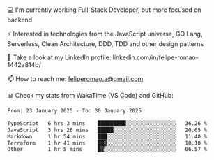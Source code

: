 💻 I'm currently working Full-Stack Developer, but more focused on backend

⚡ Interested in technologies from the JavaScript universe, GO Lang, Serverless, Clean Architecture, DDD, TDD and other design patterns

👥 Take a look at my LinkedIn profile: linkedin.com/in/felipe-romao-1442a814b/

📫 How to reach me: feliperomao.a@gmail.com

📊 Check my stats from WakaTime (VS Code) and GitHub:

<!--START_SECTION:waka-->

```txt
From: 23 January 2025 - To: 30 January 2025

TypeScript   6 hrs 3 mins    █████████░░░░░░░░░░░░░░░░   36.26 %
JavaScript   3 hrs 26 mins   █████░░░░░░░░░░░░░░░░░░░░   20.65 %
Markdown     1 hr 54 mins    ███░░░░░░░░░░░░░░░░░░░░░░   11.40 %
Terraform    1 hr 41 mins    ██▓░░░░░░░░░░░░░░░░░░░░░░   10.10 %
Other        1 hr 5 mins     █▓░░░░░░░░░░░░░░░░░░░░░░░   06.57 %
```

<!--END_SECTION:waka-->
